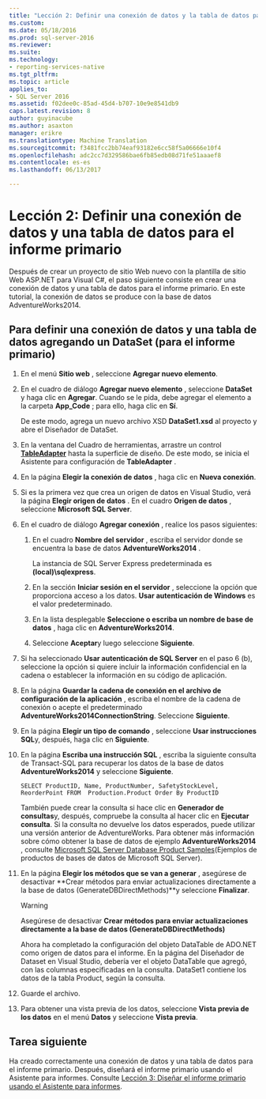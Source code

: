 ```yaml
---
title: "Lección 2: Definir una conexión de datos y la tabla de datos para el informe primario | Documentos de Microsoft"
ms.custom: 
ms.date: 05/18/2016
ms.prod: sql-server-2016
ms.reviewer: 
ms.suite: 
ms.technology:
- reporting-services-native
ms.tgt_pltfrm: 
ms.topic: article
applies_to:
- SQL Server 2016
ms.assetid: f02dee0c-85ad-45d4-b707-10e9e8541db9
caps.latest.revision: 8
author: guyinacube
ms.author: asaxton
manager: erikre
ms.translationtype: Machine Translation
ms.sourcegitcommit: f3481fcc2bb74eaf93182e6cc58f5a06666e10f4
ms.openlocfilehash: adc2cc7d329586bae6fb85edb08d71fe51aaaef8
ms.contentlocale: es-es
ms.lasthandoff: 06/13/2017

---
```

# <a name="lesson-2-define-a-data-connection-and-data-table-for-parent-report"></a>Lección 2: Definir una conexión de datos y una tabla de datos para el informe primario
Después de crear un proyecto de sitio Web nuevo con la plantilla de sitio Web ASP.NET para Visual C#, el paso siguiente consiste en crear una conexión de datos y una tabla de datos para el informe primario. En este tutorial, la conexión de datos se produce con la base de datos AdventureWorks2014.  
  
## <a name="to-define-a-data-connection-and-data-table-by-adding-a-dataset-for-parent-report"></a>Para definir una conexión de datos y una tabla de datos agregando un DataSet (para el informe primario)  
  
1.  En el menú **Sitio web** , seleccione **Agregar nuevo elemento**.  
  
2.  En el cuadro de diálogo **Agregar nuevo elemento** , seleccione **DataSet** y haga clic en **Agregar**. Cuando se le pida, debe agregar el elemento a la carpeta **App_Code** ; para ello, haga clic en **Sí**.  
  
    De este modo, agrega un nuevo archivo XSD **DataSet1.xsd** al proyecto y abre el Diseñador de DataSet.  
  
3.  En la ventana del Cuadro de herramientas, arrastre un control **[TableAdapter](http://msdn.microsoft.com/library/bz9tthwx.aspx)** hasta la superficie de diseño. De este modo, se inicia el Asistente para configuración de **TableAdapter** .  
  
4.  En la página **Elegir la conexión de datos** , haga clic en **Nueva conexión**.  
  
5.  Si es la primera vez que crea un origen de datos en Visual Studio, verá la página **Elegir origen de datos** . En el cuadro **Origen de datos** , seleccione **Microsoft SQL Server**.  
  
6.  En el cuadro de diálogo **Agregar conexión** , realice los pasos siguientes:  
  
    1.  En el cuadro **Nombre del servidor** , escriba el servidor donde se encuentra la base de datos **AdventureWorks2014** .  
  
        La instancia de SQL Server Express predeterminada es **(local)\sqlexpress**.  
  
    2.  En la sección **Iniciar sesión en el servidor** , seleccione la opción que proporciona acceso a los datos. **Usar autenticación de Windows** es el valor predeterminado.  
  
    3.  En la lista desplegable **Seleccione o escriba un nombre de base de datos** , haga clic en **AdventureWorks2014**.  
  
    4.  Seleccione **Aceptar**y luego seleccione **Siguiente**.  
  
7.  Si ha seleccionado **Usar autenticación de SQL Server** en el paso 6 (b), seleccione la opción si quiere incluir la información confidencial en la cadena o establecer la información en su código de aplicación.  
  
8.  En la página **Guardar la cadena de conexión en el archivo de configuración de la aplicación** , escriba el nombre de la cadena de conexión o acepte el predeterminado **AdventureWorks2014ConnectionString**. Seleccione **Siguiente**.  
  
9. En la página **Elegir un tipo de comando** , seleccione **Usar instrucciones SQL**y, después, haga clic en **Siguiente**.  
  
10. En la página **Escriba una instrucción SQL** , escriba la siguiente consulta de Transact-SQL para recuperar los datos de la base de datos **AdventureWorks2014** y seleccione **Siguiente**.  
  
    ```  
    SELECT ProductID, Name, ProductNumber, SafetyStockLevel, ReorderPoint FROM  Production.Product Order By ProductID  
    ```  
  
    También puede crear la consulta si hace clic en **Generador de consultas**y, después, compruebe la consulta al hacer clic en **Ejecutar consulta**. Si la consulta no devuelve los datos esperados, puede utilizar una versión anterior de AdventureWorks. Para obtener más información sobre cómo obtener la base de datos de ejemplo **AdventureWorks2014** , consulte [Microsoft SQL Server Database Product Samples](http://msftdbprodsamples.codeplex.com/)(Ejemplos de productos de bases de datos de Microsoft SQL Server).  
  
11. En la página **Elegir los métodos que se van a generar** , asegúrese de desactivar **Crear métodos para enviar actualizaciones directamente a la base de datos (GenerateDBDirectMethods)**y seleccione **Finalizar**.  
  
    > [!WARNING]  
    > Asegúrese de desactivar **Crear métodos para enviar actualizaciones directamente a la base de datos (GenerateDBDirectMethods)**  
  
    Ahora ha completado la configuración del objeto DataTable de ADO.NET como origen de datos para el informe. En la página del Diseñador de Dataset en Visual Studio, debería ver el objeto DataTable que agregó, con las columnas especificadas en la consulta. DataSet1 contiene los datos de la tabla Product, según la consulta.  
  
12. Guarde el archivo.  
  
13. Para obtener una vista previa de los datos, seleccione **Vista previa de los datos** en el menú **Datos** y seleccione **Vista previa**.  
  
## <a name="next-task"></a>Tarea siguiente  
Ha creado correctamente una conexión de datos y una tabla de datos para el informe primario. Después, diseñará el informe primario usando el Asistente para informes. Consulte [Lección 3: Diseñar el informe primario usando el Asistente para informes](../reporting-services/lesson-3-design-the-parent-report-using-the-report-wizard.md).  
  


